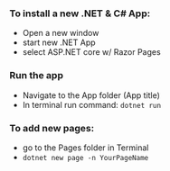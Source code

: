 ### To install a new .NET & C# App:
- Open a new window
- start new .NET App
-  select ASP.NET core w/ Razor Pages

### Run the app
- Navigate to the App folder (App title)
- In terminal run command: <code>dotnet run</code>

### To add new pages:
- go to the Pages folder in Terminal 
- <code>dotnet new page -n YourPageName</code>

